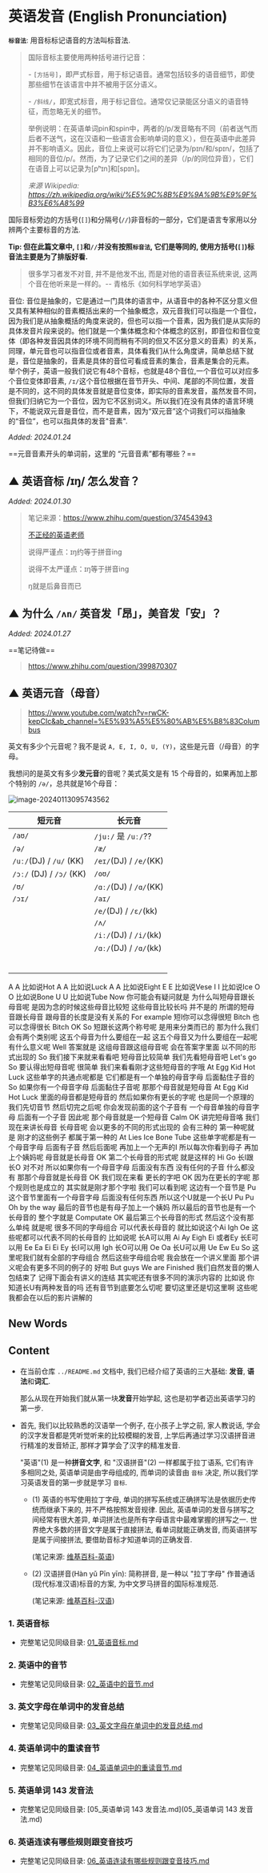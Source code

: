 # 英语发音 (English Pronunciation)

**`标音法`**: 用音标标记语音的方法叫标音法.

> 国际音标主要使用两种括号进行记音：
>
> \- `[方括号]`，即严式标音，用于标记语音。通常包括较多的语音细节，即使那些细节在该语言中并不被用于区分语义。
>
> \- `/斜线/`，即宽式标音，用于标记音位。通常仅记录能区分语义的语音特征，而忽略无关的细节。
>
> 举例说明：在英语单词pin和spin中，两者的/p/发音略有不同（前者送气而后者不送气，这在汉语和一些语言会影响单词的意义），但在英语中此差异并不影响语义。因此，音位上来说可以将它们记录为/pɪn/和/spɪn/，包括了相同的音位/p/。然而，为了记录它们之间的差异（/p/的同位异音），它们在语音上可以记录为[pʰɪn]和[spɪn]。
>
> 
>
> *来源 Wikipedia: https://zh.wikipedia.org/wiki/%E5%9C%8B%E9%9A%9B%E9%9F%B3%E6%A8%99*


国际音标旁边的方括号(`[]`)和分隔号(`//`)非音标的一部分，它们是语言专家用以分辨两个主要标音的方法. 

**Tip: 但在此篇文章中, `[]`和`//`并没有按照`标音法`, 它们是等同的, 使用方括号(`[]`)标音法主要是为了排版好看.**



>  很多学习者发不对音, 并不是他发不出, 而是对他的语音表征系统来说, 这两个音在他听来是一样的。-- 青格乐《如何科学地学英语》



音位: 音位是抽象的，它是通过一门具体的语言中，从语音中的各种不区分意义但又具有某种相似的音素概括出来的一个抽象概念，双元音我们可以指是一个音位，因为我们是从抽象概括的角度来说的，但也可以指一个音素，因为我们是从实际的具体发音片段来说的。他们就是一个集体概念和个体概念的区别，即音位和音位变体（即各种发音因具体的环境不同而稍有不同的但又不区分意义的音素）的关系，同理，单元音也可以指音位或者音素，具体看我们从什么角度讲，简单总结下就是，音位是抽象的，音素是具体的音位可看成音素的集合，音素是集合的元素。<br>举个例子，英语一般我们说它有48个音标，也就是48个音位,一个音位可以对应多个音位变体即音素, `/ɪ/`这个音位根据在音节开头、中间、尾部的不同位置，发音是不同的，这不同的具体发音就是音位变体，即实际的音素发音，虽然发音不同，但我们归纳它为一个音位，因为它不区别词义。所以我们在没有具体的语言环境下，不能说双元音是音位，而不是音素，因为“双元音”这个词我们可以指抽象的“音位”，也可以指具体的发音"音素".



*Added: 2024.01.24*

==元音音素开头的单词前，这里的 “元音音素”都有哪些？==



## ▲ 英语音标 /ɪŋ/ 怎么发音？
*Added: 2024.01.30*

> 笔记来源：https://www.zhihu.com/question/374543943
>
> 
> 
>
> [不正经的英语老师](https://www.zhihu.com/people/li-xiang-32-78)
>
> 说得严谨点：ɪŋ约等于拼音ing
>
> 说得不太严谨点：ɪŋ等于拼音ing
>
> ŋ就是后鼻音而已
>
> 







## ▲ 为什么 `/ʌn/` 英音发「昂」，美音发「安」？

*Added: 2024.01.27*

==笔记待做==

> https://www.zhihu.com/question/399870307





## ▲ 英语元音（母音）

> https://www.youtube.com/watch?v=rwCK-kepCIc&ab_channel=%E5%93%A5%E5%80%AB%E5%B8%83Columbus

英文有多少个元音呢？我不是说 `A, E, I, O, U, (Y)`，这些是元音（/母音）的字母。

我想问的是英文有多少**发元音**的音呢？美式英文是有 15 个母音的，如果再加上那个特别的 `/ə/`，总共就是16个母音：

![image-20240113095743562](./ReadMe.assets/image-20240113095743562.png)

| 短元音                   | 长元音                 |
| ------------------------ | ---------------------- |
| `/aʊ/`                   | `/ju:/` 是 `/uː/`??    |
| `/ə/`                    | `/æ/`                  |
| `/uː/`(DJ) / `/u/` (KK)  | `/eɪ/`(DJ) / `/e/`(KK) |
| `/ɔː/` (DJ) / `/ɔ/` (KK) | `/oʊ/`                 |
| `/ʊ/`                    | `/ɑː/`(DJ) / `/ɑ/`(KK) |
| `/ɔɪ/`                   | `/aɪ/`                 |
|                          | `/e/`(DJ) / `/ɛ/`(kk)  |
|                          | `/ʌ/`                  |
|                          | `/iː/`(DJ) / `/i/`(kk) |
|                          | `/ɑː/`(DJ) / `/ɑ/`(kk) |
|                          |                        |
|                          |                        |
|                          |                        |
|                          |                        |
|                          |                        |
|                          |                        |



A A 比如说Hot
A A 比如说Luck
A A 比如说Eight
E E 比如说Vese
I I 比如说Ice
O O 比如说Bone
U U 比如说Tube
Now 你可能会有疑问就是
为什么叫短母音跟长母音呢
是因为念的时候这些母音比较短
这些母音比较长吗
并不是的
所谓的短母音跟长母音
跟母音的长度是没有关系的
For example 短I你可以念得很短
Bitch
也可以念得很长
Bitch
OK So 短跟长这两个称号呢
是用来分类而已的
那为什么我们会有两个类别呢
这五个母音为什么要组在一起
这五个母音又为什么要组在一起呢
有什么意义呢
Well 答案就是
这组母音跟这组母音呢
会在答案字里面
以不同的形式出现的
So 我们接下来就来看看吧
短母音比较简单
我们先看短母音吧
Let's go
So 要认得出短母音呢
很简单
我们来看看刚才这些短母音的字哦
At
Egg
Kid
Hot
Luck
这些单字的共通点呢都是
它们都是有一个单独的母音字母
后面黏住子音的
So 如果你有一个母音字母
后面黏住子音呢
那那个母音就是短母音
At
Egg
Kid
Hot
Luck
里面的母音都是短母音的
然后如果你有更长的字呢
也是同一个原理的
我们先切音节
然后切完之后呢
你会发现前面的这个子音有
一个母音单独的母音字母
后面有一个子音
因此呢
那个母音就是一个短母音
Calm
OK 讲完短母音咯
我们现在来讲长母音
长母音呢
会以更多的不同的形式出现的
会有三种的
第一种呢就是
刚才的这些例子
都属于第一种的
At
Lies
Ice
Bone
Tube
这些单字呢都是有一个母音字母
后面有子音
然后后面呢
再加上一个无声的I
所以每次你看到母子
再加上个姨妈呢
母音就是长母音
OK 第二个长母音的形式呢
就是这样的
Hi
Go
长I跟长O 对不对
所以如果你有一个母音字母
后面没有东西
没有任何的子音
什么都没有
那那个母音就是长母音
OK
我们现在来看
更长的字吧
OK 因为在更长的字呢
那个规则也是成立的
其实就是刚才那个字啦
我们可以看到呢
这边有一个音节是
Pu
这个音节里面有一个母音字母
后面没有任何东西
所以这个U就是一个长U
Pu
Pu
Oh by the way
最后的音节也是有母子加上一个姨妈
所以最后的音节也是有一个长母音的
整个字就是
Computate
OK 最后第三个长母音的形式
然后这个没有那么单纯
就是呢
很多不同的字母组合
可以代表长母音的
就比如说这个Ai
Igh
Oe
这些呢都可以代表不同的长母音的
比如说呢
长A可以用
Ai
Ay
Eigh
Ei
或者Ey
长E可以用
Ee
Ea
Ei
Ei
Ey
长I可以用
Igh
长O可以用
Oe
Oa
长U可以用
Ue
Ew
Eu
So 这里呢我们就有全部的字母组合
然后这些字母组合呢
我会放在一个讲义里面
那个讲义呢会有更多不同的例子的
好啦
But guys
We are
Finished
我们自然发音的懒人包结束了
记得下面会有讲义的连结
其实呢还有很多不同的演示内容的
比如说
你知道长U有两种发音的吗
还有音节到底要怎么切呢
要切这里还是切这里啊
这些呢我都会在以后的影片讲解的





## New Words

## Content

- 在当前仓库 `../README.md` 文档中, 我们已经介绍了英语的三大基础:
  **发音**, **语法**和**词汇**.

  那么从现在开始我们就从第一块**发音**开始学起, 这也是初学者迈出英语学习的第一步.

- 首先, 我们以比较熟悉的汉语举一个例子, 在小孩子上学之前,
  家人教说话, 学会的汉字发音都是凭听觉听来的比较模糊的发音,
  上学后再通过学习汉语拼音进行精准的发音矫正, 那样才算学会了汉字的精准发音. 

  "英语"(1) 是一种**拼音文字**, 和 "汉语拼音"(2) 一样都属于拉丁语系,
  它们有许多相同之处, 英语单词是由字母组成的, 而单词的读音由 `音标` 决定,
  所以我们学习英语发音的第一步就是学习 `音标`.
    + (1) 英语的书写使用拉丁字母,
      单词的拼写系统或正确拼写法是依据历史传统而继承下来的, 并不严格按照发音规律.
      因此, 英语单词的发音与拼写之间经常有很大差异,
      单词拼法也是所有字母语言中最难掌握的拼写之一.
      世界绝大多数的拼音文字是属于直接拼法, 看单词就能正确发音,
      而英语拼写是属于间接拼法, 要借助音标才知道单词的正确发音.

      (笔记来源: [维基百科-英语](https://zh.wikipedia.org/wiki/%E8%8B%B1%E8%AF%AD))

    + (2) 汉语拼音(Hàn yǔ Pīn yīn): 简称拼音, 是一种以 "拉丁字母" 作普通话
      (现代标准汉语)标音的方案, 为中文罗马拼音的国际标准规范.

      (笔记来源: [维基百科-汉语](https://zh.wikipedia.org/wiki/%E6%B1%89%E8%AF%AD%E6%8B%BC%E9%9F%B3))

### 1. 英语音标
- 完整笔记见同级目录: [01_英语音标.md](./01_英语音标.md)


### 2. 英语中的音节
- 完整笔记见同级目录: [02_英语中的音节.md](./02_英语中的音节.md)


### 3. 英文字母在单词中的发音总结
- 完整笔记见同级目录: [03_英文字母在单词中的发音总结.md](03_英文字母在单词中的发音总结.md)


### 4. 英语单词中的重读音节
- 完整笔记见同级目录: [04_英语单词中的重读音节.md](04_英语单词中的重读音节.md)


### 5. 英语单词 143 发音法
- 完整笔记见同级目录: [05_英语单词 143 发音法.md](05_英语单词 143 发音法.md)


### 6. 英语连读有哪些规则跟变音技巧
- 完整笔记见同级目录: [06_英语连读有哪些规则跟变音技巧.md](06_英语连读有哪些规则跟变音技巧.md)

